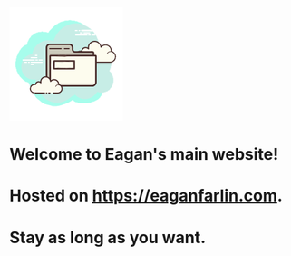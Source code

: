 ![Site-Logo](Images/Site-Logo.png)

# Welcome to Eagan's main website!

# Hosted on https://eaganfarlin.com.

# Stay as long as you want.
